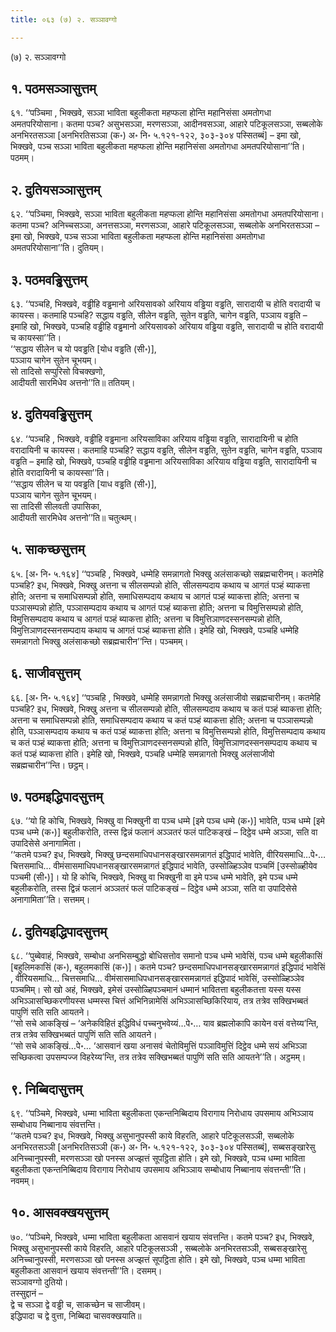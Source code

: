```yaml
---
title: ०६३ (७) २. सञ्ञावग्गो

---
```

(७) २. सञ्ञावग्गो  


## १. पठमसञ्ञासुत्तम्

६१. ‘‘पञ्चिमा , भिक्खवे, सञ्ञा भाविता बहुलीकता महप्फला होन्ति महानिसंसा अमतोगधा अमतपरियोसाना। कतमा पञ्च? असुभसञ्ञा, मरणसञ्ञा, आदीनवसञ्ञा, आहारे पटिकूलसञ्ञा, सब्बलोके अनभिरतसञ्ञा [अनभिरतिसञ्ञा (क॰) अ॰ नि॰ ५.१२१-१२२, ३०३-३०४ पस्सितब्बं] – इमा खो, भिक्खवे, पञ्च सञ्ञा भाविता बहुलीकता महप्फला होन्ति महानिसंसा अमतोगधा अमतपरियोसाना’’ति। पठमम्।  


## २. दुतियसञ्ञासुत्तम्

६२. ‘‘पञ्चिमा, भिक्खवे, सञ्ञा भाविता बहुलीकता महप्फला होन्ति महानिसंसा अमतोगधा अमतपरियोसाना। कतमा पञ्च? अनिच्चसञ्ञा, अनत्तसञ्ञा, मरणसञ्ञा, आहारे पटिकूलसञ्ञा, सब्बलोके अनभिरतसञ्ञा – इमा खो, भिक्खवे, पञ्च सञ्ञा भाविता बहुलीकता महप्फला होन्ति महानिसंसा अमतोगधा अमतपरियोसाना’’ति। दुतियम्।  


## ३. पठमवड्ढिसुत्तम्

६३. ‘‘पञ्चहि, भिक्खवे, वड्ढीहि वड्ढमानो अरियसावको अरियाय वड्ढिया वड्ढति, सारादायी च होति वरादायी च कायस्स। कतमाहि पञ्चहि? सद्धाय वड्ढति, सीलेन वड्ढति, सुतेन वड्ढति, चागेन वड्ढति, पञ्ञाय वड्ढति – इमाहि खो, भिक्खवे, पञ्चहि वड्ढीहि वड्ढमानो अरियसावको अरियाय वड्ढिया वड्ढति, सारादायी च होति वरादायी च कायस्सा’’ति।  
‘‘सद्धाय सीलेन च यो पवड्ढति [योध वड्ढति (सी॰)],  
पञ्ञाय चागेन सुतेन चूभयम्।  
सो तादिसो सप्पुरिसो विचक्खणो,  
आदीयती सारमिधेव अत्तनो’’ति॥ ततियम्।  


## ४. दुतियवड्ढिसुत्तम्

६४. ‘‘पञ्चहि , भिक्खवे, वड्ढीहि वड्ढमाना अरियसाविका अरियाय वड्ढिया वड्ढति, सारादायिनी च होति वरादायिनी च कायस्स। कतमाहि पञ्चहि? सद्धाय वड्ढति, सीलेन वड्ढति, सुतेन वड्ढति, चागेन वड्ढति, पञ्ञाय वड्ढति – इमाहि खो, भिक्खवे, पञ्चहि वड्ढीहि वड्ढमाना अरियसाविका अरियाय वड्ढिया वड्ढति, सारादायिनी च होति वरादायिनी च कायस्सा’’ति।  
‘‘सद्धाय सीलेन च या पवड्ढति [याध वड्ढति (सी॰)],  
पञ्ञाय चागेन सुतेन चूभयम्।  
सा तादिसी सीलवती उपासिका,  
आदीयती सारमिधेव अत्तनो’’ति॥ चतुत्थम्।  


## ५. साकच्छसुत्तम्

६५. [अ॰ नि॰ ५.१६४] ‘‘पञ्चहि , भिक्खवे, धम्मेहि समन्नागतो भिक्खु अलंसाकच्छो सब्रह्मचारीनम्। कतमेहि पञ्चहि? इध, भिक्खवे, भिक्खु अत्तना च सीलसम्पन्नो होति, सीलसम्पदाय कथाय च आगतं पञ्हं ब्याकत्ता होति; अत्तना च समाधिसम्पन्नो होति, समाधिसम्पदाय कथाय च आगतं पञ्हं ब्याकत्ता होति; अत्तना च पञ्ञासम्पन्नो होति, पञ्ञासम्पदाय कथाय च आगतं पञ्हं ब्याकत्ता होति; अत्तना च विमुत्तिसम्पन्नो होति, विमुत्तिसम्पदाय कथाय च आगतं पञ्हं ब्याकत्ता होति; अत्तना च विमुत्तिञाणदस्सनसम्पन्नो होति, विमुत्तिञाणदस्सनसम्पदाय कथाय च आगतं पञ्हं ब्याकत्ता होति। इमेहि खो, भिक्खवे, पञ्चहि धम्मेहि समन्नागतो भिक्खु अलंसाकच्छो सब्रह्मचारीन’’न्ति। पञ्चमम्।  


## ६. साजीवसुत्तम्

६६. [अ॰ नि॰ ५.१६४] ‘‘पञ्चहि , भिक्खवे, धम्मेहि समन्नागतो भिक्खु अलंसाजीवो सब्रह्मचारीनम्। कतमेहि पञ्चहि? इध, भिक्खवे, भिक्खु अत्तना च सीलसम्पन्नो होति, सीलसम्पदाय कथाय च कतं पञ्हं ब्याकत्ता होति; अत्तना च समाधिसम्पन्नो होति, समाधिसम्पदाय कथाय च कतं पञ्हं ब्याकत्ता होति; अत्तना च पञ्ञासम्पन्नो होति, पञ्ञासम्पदाय कथाय च कतं पञ्हं ब्याकत्ता होति; अत्तना च विमुत्तिसम्पन्नो होति, विमुत्तिसम्पदाय कथाय च कतं पञ्हं ब्याकत्ता होति; अत्तना च विमुत्तिञाणदस्सनसम्पन्नो होति, विमुत्तिञाणदस्सनसम्पदाय कथाय च कतं पञ्हं ब्याकत्ता होति। इमेहि खो, भिक्खवे, पञ्चहि धम्मेहि समन्नागतो भिक्खु अलंसाजीवो सब्रह्मचारीन’’न्ति। छट्ठम्।  


## ७. पठमइद्धिपादसुत्तम्

६७. ‘‘यो हि कोचि, भिक्खवे, भिक्खु वा भिक्खुनी वा पञ्च धम्मे [इमे पञ्च धम्मे (क॰)] भावेति, पञ्च धम्मे [इमे पञ्च धम्मे (क॰)] बहुलीकरोति, तस्स द्विन्नं फलानं अञ्ञतरं फलं पाटिकङ्खं – दिट्ठेव धम्मे अञ्ञा, सति वा उपादिसेसे अनागामिता।  
‘‘कतमे पञ्च? इध, भिक्खवे, भिक्खु छन्दसमाधिपधानसङ्खारसमन्नागतं इद्धिपादं भावेति, वीरियसमाधि…पे॰… चित्तसमाधि… वीमंसासमाधिपधानसङ्खारसमन्नागतं इद्धिपादं भावेति, उस्सोळ्हिञ्ञेव पञ्चमिं [उस्सोळ्हीयेव पञ्चमी (सी॰)]। यो हि कोचि, भिक्खवे, भिक्खु वा भिक्खुनी वा इमे पञ्च धम्मे भावेति, इमे पञ्च धम्मे बहुलीकरोति, तस्स द्विन्नं फलानं अञ्ञतरं फलं पाटिकङ्खं – दिट्ठेव धम्मे अञ्ञा, सति वा उपादिसेसे अनागामिता’’ति। सत्तमम्।  


## ८. दुतियइद्धिपादसुत्तम्

६८. ‘‘पुब्बेवाहं, भिक्खवे, सम्बोधा अनभिसम्बुद्धो बोधिसत्तोव समानो पञ्च धम्मे भावेसिं, पञ्च धम्मे बहुलीकासिं [बहुलिमकासिं (क॰), बहुलमकासिं (क॰)]। कतमे पञ्च? छन्दसमाधिपधानसङ्खारसमन्नागतं इद्धिपादं भावेसिं , वीरियसमाधि… चित्तसमाधि… वीमंसासमाधिपधानसङ्खारसमन्नागतं इद्धिपादं भावेसिं, उस्सोळ्हिञ्ञेव पञ्चमिम्। सो खो अहं, भिक्खवे, इमेसं उस्सोळ्हिपञ्चमानं धम्मानं भावितत्ता बहुलीकतत्ता यस्स यस्स अभिञ्ञासच्छिकरणीयस्स धम्मस्स चित्तं अभिनिन्नामेसिं अभिञ्ञासच्छिकिरियाय, तत्र तत्रेव सक्खिभब्बतं पापुणिं सति सति आयतने।  
‘‘सो सचे आकङ्खिं – ‘अनेकविहितं इद्धिविधं पच्चनुभवेय्यं…पे॰… याव ब्रह्मलोकापि कायेन वसं वत्तेय्य’न्ति, तत्र तत्रेव सक्खिभब्बतं पापुणिं सति सति आयतने।  
‘‘सो सचे आकङ्खिं…पे॰… ‘आसवानं खया अनासवं चेतोविमुत्तिं पञ्ञाविमुत्तिं दिट्ठेव धम्मे सयं अभिञ्ञा सच्छिकत्वा उपसम्पज्ज विहरेय्य’न्ति, तत्र तत्रेव सक्खिभब्बतं पापुणिं सति सति आयतने’’ति। अट्ठमम्।  


## ९. निब्बिदासुत्तम्

६९. ‘‘पञ्चिमे, भिक्खवे, धम्मा भाविता बहुलीकता एकन्तनिब्बिदाय विरागाय निरोधाय उपसमाय अभिञ्ञाय सम्बोधाय निब्बानाय संवत्तन्ति।  
‘‘कतमे पञ्च? इध, भिक्खवे, भिक्खु असुभानुपस्सी काये विहरति, आहारे पटिकूलसञ्ञी, सब्बलोके अनभिरतसञ्ञी [अनभिरतिसञ्ञी (क॰) अ॰ नि॰ ५.१२१-१२२, ३०३-३०४ पस्सितब्बं], सब्बसङ्खारेसु अनिच्चानुपस्सी, मरणसञ्ञा खो पनस्स अज्झत्तं सूपट्ठिता होति। इमे खो, भिक्खवे, पञ्च धम्मा भाविता बहुलीकता एकन्तनिब्बिदाय विरागाय निरोधाय उपसमाय अभिञ्ञाय सम्बोधाय निब्बानाय संवत्तन्ती’’ति। नवमम्।  


## १०. आसवक्खयसुत्तम्

७०. ‘‘पञ्चिमे, भिक्खवे, धम्मा भाविता बहुलीकता आसवानं खयाय संवत्तन्ति। कतमे पञ्च? इध, भिक्खवे, भिक्खु असुभानुपस्सी काये विहरति, आहारे पटिकूलसञ्ञी , सब्बलोके अनभिरतसञ्ञी, सब्बसङ्खारेसु अनिच्चानुपस्सी, मरणसञ्ञा खो पनस्स अज्झत्तं सूपट्ठिता होति। इमे खो, भिक्खवे, पञ्च धम्मा भाविता बहुलीकता आसवानं खयाय संवत्तन्ती’’ति। दसमम्।  
सञ्ञावग्गो दुतियो।  
तस्सुद्दानं –  
द्वे च सञ्ञा द्वे वड्ढी च, साकच्छेन च साजीवम्।  
इद्धिपादा च द्वे वुत्ता, निब्बिदा चासवक्खयाति॥  